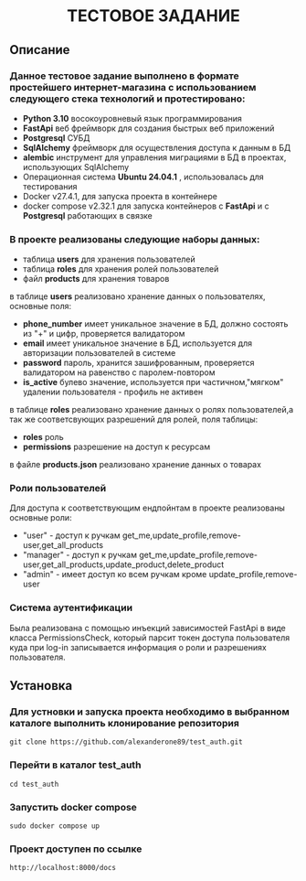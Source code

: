 
<h1 align="center">ТЕСТОВОЕ ЗАДАНИЕ</h1>


## Описание
<p align="center">

### Данное тестовое задание выполнено в формате простейшего **интернет-магазина** с использованием следующего стека технологий и протестировано:

- **Python 3.10** восокоуровневый язык программирования
- **FastApi** веб фреймворк для создания быстрых веб приложений
- **Postgresql** СУБД
- **SqlAlchemy** фреймворк для осуществления доступа к данным в БД
- **alembic** инструмент для управления миграциями в БД в проектах, использующих SqlAlchemy
-  Операционная система **Ubuntu 24.04.1** , использовалась для тестирования
- Docker v27.4.1, для запуска проекта в контейнере
- docker compose v2.32.1 для запуска контейнеров с **FastApi** и с **Postgresql** работающих в связке

### В проекте реализованы следующие наборы данных: ###

- таблица **users** для хранения пользователей
- таблица **roles** для хранения ролей пользователей
- файл **products** для хранения товаров

в таблице **users** реализовано хранение данных о пользователях, основные поля:
- **phone_number** имеет уникальное значение в БД, должно состоять из "+" и цифр, проверяется валидатором
- **email** имеет уникальное значение в БД, используется для авторизации пользователей в системе
- **password** пароль, хранится зашифрованным, проверяется валидатором на равенство с паролем-повтором
- **is_active** булево значение, используется при частичном,"мягком" удалении пользователя - профиль не активен


в таблице **roles** реализовано хранение данных о ролях пользователей,а так же соответсвующих разрешений для ролей, поля таблицы:
- **roles** роль 
- **permissions** разрешение на доступ к ресурсам


в файле **products.json** реализовано хранение данных о товарах

### Роли пользователей ###

Для доступа к соответствующим ендпойнтам в проекте реализованы основные роли: 
 - "user" - доступ к ручкам get_me,update_profile,remove-user,get_all_products
 - "manager" - доступ к ручкам get_me,update_profile,remove-user,get_all_products,update_product,delete_product
 - "admin" - имеет доступ ко всем ручкам кроме update_profile,remove-user


### Система аутентификации ### 
Была реализована с помощью инъекций зависимостей FastApi в виде
класса PermissionsCheck, который парсит токен доступа пользователя куда при 
log-in записывается информация о роли и разрешениях пользователя. 
  
## Установка ##

### Для устновки и запуска проекта необходимо в выбранном каталоге выполнить клонирование репозитория ###

```
git clone https://github.com/alexanderone89/test_auth.git
```
### Перейти в каталог **test_auth** ###

```
cd test_auth
```

### Запустить **docker compose** ###

```
sudo docker compose up
```

### Проект доступен по ссылке ###
```
http://localhost:8000/docs
```
